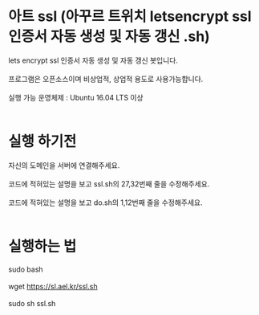 # 아트 ssl (아꾸르 트위치 letsencrypt ssl 인증서 자동 생성 및 자동 갱신 .sh) 
 lets encrypt ssl 인증서 자동 생성 및 자동 갱신 봇입니다.<br><br>
프로그램은 오픈소스이며 비상업적, 상업적 용도로 사용가능합니다. <br><br>
실행 가능 운영체제 : Ubuntu 16.04 LTS 이상 <br><br>
# 실행 하기전
자신의 도메인을 서버에 연결해주세요. <br><br>
코드에 적혀있는 설명을 보고 ssl.sh의 27,32번째 줄을 수정해주세요.<br><br>
코드에 적혀있는 설명을 보고 do.sh의 1,12번째 줄을 수정해주세요.<br><br>
# 실행하는 법 <br>
sudo bash <br><br>
wget https://sl.ael.kr/ssl.sh <br><br>
sudo sh ssl.sh<br><br>
